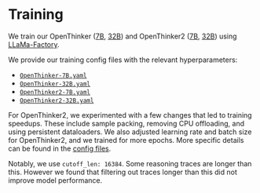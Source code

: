 # Training

We train our OpenThinker ([7B](https://huggingface.co/open-thoughts/OpenThinker-7B), [32B](https://huggingface.co/open-thoughts/OpenThinker-32B)) and OpenThinker2 ([7B](https://huggingface.co/open-thoughts/OpenThinker2-7B), [32B](https://huggingface.co/open-thoughts/OpenThinker2-32B)) using [LLaMa-Factory](https://github.com/hiyouga/LLaMA-Factory).

We provide our training config files with the relevant hyperparameters:
- [`OpenThinker-7B.yaml`](./OpenThinker-7B.yaml)
- [`OpenThinker-32B.yaml`](./OpenThinker-32B.yaml)
- [`OpenThinker2-7B.yaml`](./OpenThinker2-7B.yaml)
- [`OpenThinker2-32B.yaml`](./OpenThinker2-32B.yaml)

For OpenThinker2, we experimented with a few changes that led to training speedups. These include sample packing, removing CPU offloading, and using persistent dataloaders. We also adjusted learning rate and batch size for OpenThinker2, and we trained for more epochs. More specific details can be found in the [config files](./OpenThinker2-32B.yaml). 

Notably, we use `cutoff_len: 16384`. Some reasoning traces are longer than this. However we found that filtering out traces longer than this did not improve model performance.

